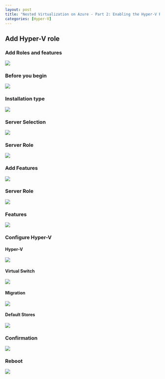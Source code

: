```yaml
---
layout: post
title: "Nested Virtualization on Azure - Part 2: Enabling the Hyper-V Role"
categories: [Hyper-V]
---
```



## Add Hyper-V role

### Add Roles and features

![](/docs/assets/images/2022-04-27-hyperv-enable-role/HyperV-Role-Add.jpg)

### Before you begin

![](/docs/assets/images/2022-04-27-hyperv-enable-role/HyperV-Role-BeforeBegin.jpg)

### Installation type

![](/docs/assets/images/2022-04-27-hyperv-enable-role/HyperV-Role-InstallType.jpg)

### Server Selection

![](/docs/assets/images/2022-04-27-hyperv-enable-role/HyperV-Role-ServerSelection.jpg)

### Server Role

![](/docs/assets/images/2022-04-27-hyperv-enable-role/HyperV-Role-SelectHyperVRole.jpg)

### Add Features

![](/docs/assets/images/2022-04-27-hyperv-enable-role/HyperV-Role-AddFeatures.jpg)

### Server Role

![](/docs/assets/images/2022-04-27-hyperv-enable-role/HyperV-Role-AddFeatures-Next.jpg)

### Features

![](/docs/assets/images/2022-04-27-hyperv-enable-role/HyperV-Role-Features-Next.jpg)

### Configure Hyper-V

#### Hyper-V

![](/docs/assets/images/2022-04-27-hyperv-enable-role/HyperV-Role-Config.jpg)

#### Virtual Switch

![](/docs/assets/images/2022-04-27-hyperv-enable-role/HyperV-Role-Config-VirtualSwitch.jpg)

#### Migration

![](/docs/assets/images/2022-04-27-hyperv-enable-role/HyperV-Role-Config-Migration.jpg)

#### Default Stores

![](/docs/assets/images/2022-04-27-hyperv-enable-role/HyperV-Role-Config-DefaultStores.jpg)

### Confirmation

![](/docs/assets/images/2022-04-27-hyperv-enable-role/HyperV-Role-Confirmation.jpg)

### Reboot

![](/docs/assets/images/2022-04-27-hyperv-enable-role/HyperV-Role-Restart.jpg)
